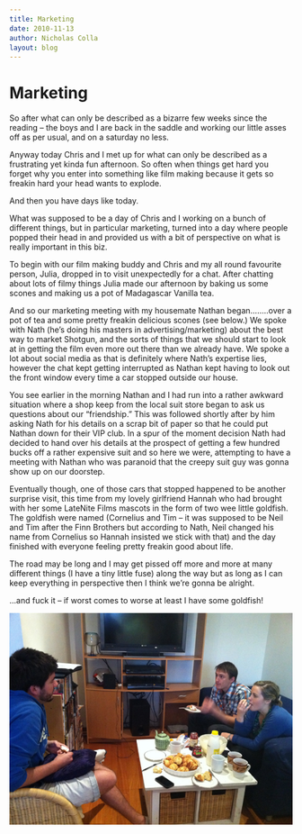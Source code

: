 ```yaml
---
title: Marketing
date: 2010-11-13
author: Nicholas Colla
layout: blog
---
```

# Marketing

So after what can only be described as a bizarre few weeks since the reading – the boys and I are back in the saddle and working our little asses off as per usual, and on a saturday no less.

Anyway today Chris and I met up for what can only be described as a frustrating yet kinda fun afternoon. So often when things get hard you forget why you enter into something like film making because it gets so freakin hard your head wants to explode.

And then you have days like today.

What was supposed to be a day of Chris and I working on a bunch of different things, but in particular marketing, turned into a day where people popped their head in and provided us with a bit of perspective on what is really important in this biz.

To begin with our film making buddy and Chris and my all round favourite person, Julia, dropped in to visit unexpectedly for a chat. After chatting about lots of filmy things Julia made our afternoon by baking us some scones and making us a pot of Madagascar Vanilla tea.

And so our marketing meeting with my housemate Nathan began……..over a pot of tea and some pretty freakin delicious scones (see below.) We spoke with Nath (he’s doing his masters in advertising/marketing) about the best way to market Shotgun, and the sorts of things that we should start to look at in getting the film even more out there than we already have. We spoke a lot about social media as that is definitely where Nath’s expertise lies, however the chat kept getting interrupted as Nathan kept having to look out the front window every time a car stopped outside our house.

You see earlier in the morning Nathan and I had run into a rather awkward situation where a shop keep from the local suit store began to ask us questions about our “friendship.” This was followed shortly after by him asking Nath for his details on a scrap bit of paper so that he could put Nathan down for their VIP club. In a spur of the moment decision Nath had decided to hand over his details at the prospect of getting a few hundred bucks off a rather expensive suit and so here we were, attempting to have a meeting with Nathan who was paranoid that the creepy suit guy was gonna show up on our doorstep.

Eventually though, one of those cars that stopped happened to be another surprise visit, this time from my lovely girlfriend Hannah who had brought with her some LateNite Films mascots in the form of two wee little goldfish. The goldfish were named (Cornelius and Tim – it was supposed to be Neil and Tim after the Finn Brothers but according to Nath, Neil changed his name from Cornelius so Hannah insisted we stick with that) and the day finished with everyone feeling pretty freakin good about life.

The road may be long and I may get pissed off more and more at many different things (I have a tiny little fuse) along the way but as long as I can keep everything in perspective then I think we’re gonna be alright.

...and fuck it – if worst comes to worse at least I have some goldfish!

[![](/static/blog/2010-11-Marketing-Meeting.jpg "Marketing Meeting")](./../attachment_id320/)
